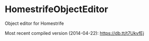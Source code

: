 HomestrifeObjectEditor
================

Object editor for Homestrife

Most recent compiled version (2014-04-22): https://db.tt/t7UkvfEj
